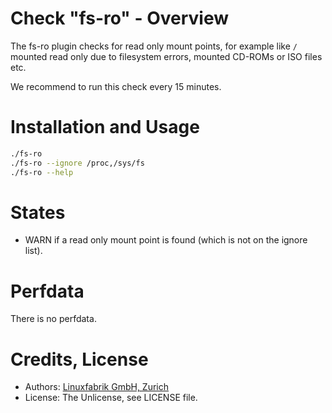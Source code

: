 # Check "fs-ro" - Overview

The fs-ro plugin checks for read only mount points, for example like `/` mounted read only due to filesystem errors, mounted CD-ROMs or ISO files etc.

We recommend to run this check every 15 minutes.


# Installation and Usage

```bash
./fs-ro
./fs-ro --ignore /proc,/sys/fs
./fs-ro --help
```


# States

* WARN if a read only mount point is found (which is not on the ignore list).


# Perfdata

There is no perfdata.


# Credits, License

* Authors: [Linuxfabrik GmbH, Zurich](https://www.linuxfabrik.ch)
* License: The Unlicense, see LICENSE file.
